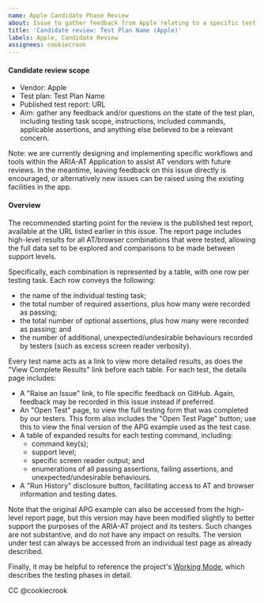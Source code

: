 ```yaml
---
name: Apple Candidate Phase Review
about: Issue to gather feedback from Apple relating to a specific test plan
title: 'Candidate review: Test Plan Name (Apple)'
labels: Apple, Candidate Review
assignees: cookiecrook
---
```


#### Candidate review scope

- Vendor: Apple
- Test plan: Test Plan Name
- Published test report: URL
- Aim: gather any feedback and/or questions on the state of the test plan, including testing task scope, instructions, included commands, applicable assertions, and anything else believed to be a relevant concern.

Note: we are currently designing and implementing specific workflows and tools within the ARIA-AT Application to assist AT vendors with future reviews. In the meantime, leaving feedback on this issue directly is encouraged, or alternatively new issues can be raised using the existing facilities in the app.

#### Overview

The recommended starting point for the review is the published test report, available at the URL listed earlier in this issue. The report page includes high-level results for all AT/browser combinations that were tested, allowing the full data set to be explored and comparisons to be made between support levels.

Specifically, each combination is represented by a table, with one row per testing task. Each row conveys the following:

- the name of the individual testing task;
- the total number of required assertions, plus how many were recorded as passing;
- the total number of optional assertions, plus how many were recorded as passing; and
- the number of additional, unexpected/undesirable behaviours recorded by testers (such as excess screen reader verbosity).

Every test name acts as a link to view more detailed results, as does the "View Complete Results" link before each table. For each test, the details page includes:

- A "Raise an Issue" link, to file specific feedback on GitHub. Again, feedback may be recorded in this issue instead if preferred.
- An "Open Test" page, to view the full testing form that was completed by our testers. This form also includes the "Open Test Page" button; use this to view the final version of the APG example used as the test case.
- A table of expanded results for each testing command, including:
  - command key(s);
  - support level;
  - specific screen reader output; and
  - enumerations of all passing assertions, failing assertions, and unexpected/undesirable behaviours.
- A "Run History" disclosure button, facilitating access to AT and browser information and testing dates.

Note that the original APG example can also be accessed from the high-level report page, but this version may have been modified slightly to better support the purposes of the ARIA-AT project and its testers. Such changes are not substantive, and do not have any impact on results. The version under test can always be accessed from an individual test page as already described.

Finally, it may be helpful to reference the project's [Working Mode](https://github.com/w3c/aria-at/wiki/Working-Mode), which describes the testing phases in detail.

CC @cookiecrook
